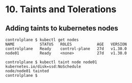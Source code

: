 # 10. Taints and Tolerations

## Adding taints to kubernetes nodes
```
controlplane $ kubectl get nodes
NAME           STATUS   ROLES           AGE   VERSION
controlplane   Ready    control-plane   27d   v1.30.0
node01         Ready    <none>          27d   v1.30.0
```
```
controlplane $ kubectl taint node node01 kubernetes.io/disk=ssd:NoSchedule
node/node01 tainted
controlplane $
```
